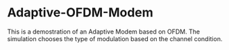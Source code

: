 # Adaptive-OFDM-Modem
This is a demostration of an Adaptive Modem based on OFDM. The simulation chooses the type of modulation based on the channel condition.
